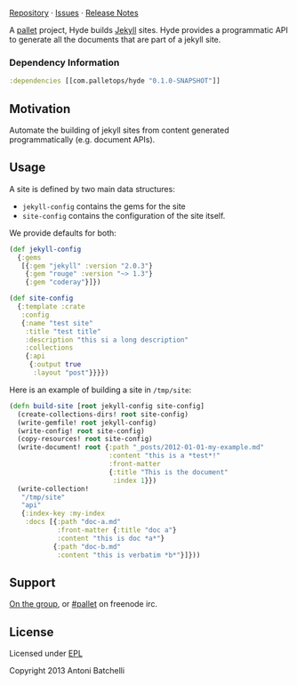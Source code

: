 [Repository](https://github.com/palletops/hyde) &#xb7;
[Issues](https://github.com/palletops/hyde/issues) &#xb7;
[Release Notes](https://github.com/palletops/hyde/blob/develop/ReleaseNotes.md)

 A [pallet](http://palletops.com/) project, Hyde builds
 [Jekyll][jekyll] sites. Hyde provides a programmatic API to generate
 all the documents that are part of a jekyll site.

### Dependency Information

```clj
:dependencies [[com.palletops/hyde "0.1.0-SNAPSHOT"]]
```

## Motivation

Automate the building of jekyll sites from content generated programmatically (e.g. document APIs).

## Usage

A site is defined by two main data structures:

  - `jekyll-config` contains the gems for the site
  - `site-config` contains the configuration of the site itself.

We provide defaults for both:

```clojure
(def jekyll-config
  {:gems
   [{:gem "jekyll" :version "2.0.3"}
    {:gem "rouge" :version "~> 1.3"}
    {:gem "coderay"}]})

(def site-config
  {:template :crate
   :config
   {:name "test site"
    :title "test title"
    :description "this si a long description"
    :collections
    {:api
     {:output true
      :layout "post"}}}})
```

Here is an example of building a site in `/tmp/site`:

```clojure
(defn build-site [root jekyll-config site-config]
  (create-collections-dirs! root site-config)
  (write-gemfile! root jekyll-config)
  (write-config! root site-config)
  (copy-resources! root site-config)
  (write-document! root {:path "_posts/2012-01-01-my-example.md"
                         :content "this is a *test*!"
                         :front-matter
                         {:title "This is the document"
                          :index 1}})
  (write-collection!
   "/tmp/site"
   "api"
   {:index-key :my-index
    :docs [{:path "doc-a.md"
            :front-matter {:title "doc a"}
            :content "this is doc *a*"}
           {:path "doc-b.md"
            :content "this is verbatim *b*"}]}))
```

[jekyll]: http://jekyllrb.com

## Support

[On the group](http://groups.google.com/group/pallet-clj), or
[#pallet](http://webchat.freenode.net/?channels=#pallet) on freenode irc.

## License

Licensed under [EPL](http://www.eclipse.org/legal/epl-v10.html)

Copyright 2013 Antoni Batchelli
